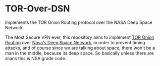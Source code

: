 # TOR-Over-DSN
Implements the TOR Onion Routing protocol over the NASA Deep Space Network

The Most Secure VPN ever, this repository aims to implement [TOR Onion Routing](https://www.torproject.org/) over [Nasa's Deep Space Network](https://en.wikipedia.org/wiki/NASA_Deep_Space_Network), in order to prevent timing attacks, and of course since we are talking about space, there won't be a man in the middle, because its deep space. So basically unless there are alians this is NSA grade code.

